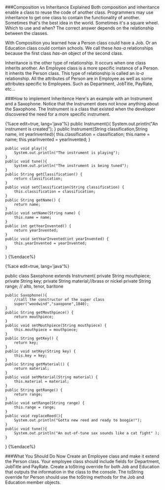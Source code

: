 ###Composition vs Inheritance Explained
Both composition and inheritance enable a class to reuse the code of another class. Programmers may use inheritance to get one class to contain the functionality of another. Sometimes that's the best idea in the world. Sometimes it's a square wheel. Which to use and when? The correct answer depends on the relationship between the classes.

With Composition you learned how a Person class could have a Job. Or an Education class could contain schools. We call these *has-a* relationships because the first class *has-an* object of the second class. 

Inheritance is the other type of relationship. It occurs when one class inherits another. An Employee class is a more specific instance of a Person. It inherits the Person class. This type of relationship is called an *is-a* relationship. All the attributes of Person are in Employee as well as some attributes specific to Employees. Such as Department, JobTitle, PayRate, etc... 

###How to implement Inheritence
Here's an example with an Instrument and a Saxophone. Notice that the Instrument does not know anything about the Saxophone. The Instrument is a class that existed when the developer discovered the need for a more specific instrument. 

{%ace edit=true, lang='java'%}
public Instrument(){
		System.out.println("An instrument is created");
	}
	public Instrument(String classification,String name, int yearInvented){
		this.classification = classification;
		this.name = name;
		this.yearInvented = yearInvented;
	}
	
	public void play(){
		System.out.println("The instrument is playing");
	}
	public void tune(){
		System.out.println("The instrument is being tuned");
	}
	public String getClassification() {
		return classification;
	}
	public void setClassification(String classification) {
		this.classification = classification;
	}
	public String getName() {
		return name;
	}
	public void setName(String name) {
		this.name = name;
	}
	public int getYearInvented() {
		return yearInvented;
	}
	public void setYearInvented(int yearInvented) {
		this.yearInvented = yearInvented;
	}
	
}
{%endace%}

{%ace edit=true, lang='java'%}

public class Saxophone extends Instrument{
	private String mouthpiece;
	private String key;
	private String material;//brass or nickel
	private String range; // alto, tenor, baritone
	
	public Saxophone(){
	    //call the constructor of the super class
		super("woodwind","saxopone",1840);
	}
	public String getMouthpiece() {
		return mouthpiece;
	}
	public void setMouthpiece(String mouthpiece) {
		this.mouthpiece = mouthpiece;
	}
	public String getKey() {
		return key;
	}
	public void setKey(String key) {
		this.key = key;
	}
	public String getMaterial() {
		return material;
	}
	public void setMaterial(String material) {
		this.material = material;
	}
	public String getRange() {
		return range;
	}
	public void setRange(String range) {
		this.range = range;
	}
	public void replaceReed(){
		System.out.println("Gotta new reed and ready to boogie!");
	}
	public void tune(){
		System.out.println("An out-of-tune sax sounds like a cat fight" );
	}

}
{%endace%}

###What You Should Do Now
Create an Employee class and make it extend the Person class. Your employee class should include fields for Department, JobTitle and PayRate. 
Create a toString override for both Job and Education that outputs the information in the class to the console. The toString override for Person should use the toString methods for the Job and Education member objects.


